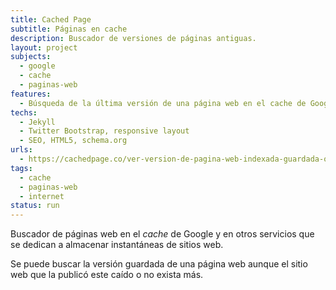 ```yaml
---
title: Cached Page
subtitle: Páginas en cache
description: Buscador de versiones de páginas antiguas.
layout: project
subjects:
  - google
  - cache
  - paginas-web
features:
  - Búsqueda de la última versión de una página web en el cache de Google y en el Archivo de Internet
techs:
  - Jekyll
  - Twitter Bootstrap, responsive layout
  - SEO, HTML5, schema.org
urls:
  - https://cachedpage.co/ver-version-de-pagina-web-indexada-guardada-o-archivada
tags: 
  - cache
  - paginas-web
  - internet
status: run
---
```


Buscador de páginas web en el _cache_ de Google y en otros servicios
que se dedican a almacenar instantáneas de sitios web. 

Se puede buscar la versión guardada de una página web aunque el sitio
web que la publicó este caído o no exista más.
